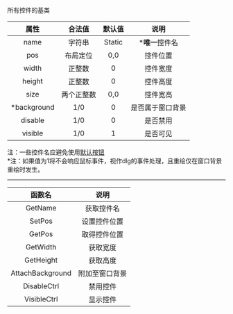 所有控件的基类

|属性|合法值|默认值|说明|
| :---: | :---: | :---: | :---: |
|name|字符串|Static|***唯一**控件名|
|pos|布局定位|0,0|控件位置|
|width|正整数|0|控件宽度|
|height|正整数|0|控件高度|
|size|两个正整数|0,0|控件宽高|
|*background|1/0|0|是否属于窗口背景|
|disable|1/0|0|是否禁用|
|visible|1/0|1|是否可见|

注：一些控件名应避免使用[默认按钮](属性列表/UIButton.md)  
*注：如果值为1将不会响应鼠标事件，视作dlg的事件处理，且重绘仅在窗口背景重绘时发生。

* * * * *

|函数名|说明|
| :---: | :---: |
|GetName|获取控件名|
|SetPos|设置控件位置|
|GetPos|取得控件位置|
|GetWidth|获取宽度|
|GetHeight|获取高度|
|AttachBackground|附加至窗口背景|
|DisableCtrl|禁用控件|
|VisibleCtrl|显示控件|